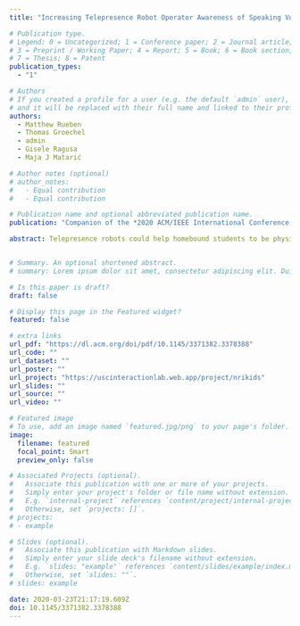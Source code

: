 ```yaml
---
title: "Increasing Telepresence Robot Operator Awareness of Speaking Volume Appropriateness: Initial Model Development"

# Publication type.
# Legend: 0 = Uncategorized; 1 = Conference paper; 2 = Journal article;
# 3 = Preprint / Working Paper; 4 = Report; 5 = Book; 6 = Book section;
# 7 = Thesis; 8 = Patent
publication_types:
  - "1"

# Authors
# If you created a profile for a user (e.g. the default `admin` user), write the username (folder name) here
# and it will be replaced with their full name and linked to their profile.
authors:
  - Matthew Rueben
  - Thomas Groechel
  - admin
  - Gisele Ragusa
  - Maja J Matarić

# Author notes (optional)
# author_notes:
#   - Equal contribution
#   - Equal contribution

# Publication name and optional abbreviated publication name.
publication: "Companion of the *2020 ACM/IEEE International Conference on Human-Robot Interaction*"

abstract: Telepresence robots could help homebound students to be physically embodied and socially connected in the classroom. However, most telepresence robots do not provide their operators with information about whether their speaking volume is appropriate in the remote context. We are investigating how operators could benefit from live feedback about speaking volume appropriateness as part of our ongoing research on using remote presence robots to improve education and social connectedness for students experiencing extended absences from school. This preliminary report describes (1) the development of a model of speaking volume appropriateness to provide this feedback,(2) implementation of a feedback element in the operator's user interface, and (3) plans for long-term deployment to assess impacts on the social and educational experience of homebound high school students.


# Summary. An optional shortened abstract.
# summary: Lorem ipsum dolor sit amet, consectetur adipiscing elit. Duis posuere tellus ac convallis placerat. Proin tincidunt magna sed ex sollicitudin condimentum.

# Is this paper is draft?
draft: false

# Display this page in the Featured widget?
featured: false

# extra links
url_pdf: "https://dl.acm.org/doi/pdf/10.1145/3371382.3378388"
url_code: ""
url_dataset: ""
url_poster: ""
url_project: "https://uscinteractionlab.web.app/project/nrikids"
url_slides: ""
url_source: ""
url_video: ""

# Featured image
# To use, add an image named `featured.jpg/png` to your page's folder.
image:
  filename: featured
  focal_point: Smart
  preview_only: false

# Associated Projects (optional).
#   Associate this publication with one or more of your projects.
#   Simply enter your project's folder or file name without extension.
#   E.g. `internal-project` references `content/project/internal-project/index.md`.
#   Otherwise, set `projects: []`.
# projects:
# - example

# Slides (optional).
#   Associate this publication with Markdown slides.
#   Simply enter your slide deck's filename without extension.
#   E.g. `slides: "example"` references `content/slides/example/index.md`.
#   Otherwise, set `slides: ""`.
# slides: example

date: 2020-03-23T21:17:19.609Z
doi: 10.1145/3371382.3378388
---
```


<!-- {{% callout note %}}
Click the *Cite* button above to demo the feature to enable visitors to import publication metadata into their reference management software.
{{% /callout %}}

{{% callout note %}}
Create your slides in Markdown - click the *Slides* button to check out the example.
{{% /callout %}}

Supplementary notes can be added here, including [code, math, and images](https://wowchemy.com/docs/writing-markdown-latex/). -->

